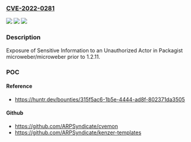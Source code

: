 ### [CVE-2022-0281](https://cve.mitre.org/cgi-bin/cvename.cgi?name=CVE-2022-0281)
![](https://img.shields.io/static/v1?label=Product&message=microweber%2Fmicroweber&color=blue)
![](https://img.shields.io/static/v1?label=Version&message=n%2Fa&color=blue)
![](https://img.shields.io/static/v1?label=Vulnerability&message=CWE-200%20Exposure%20of%20Sensitive%20Information%20to%20an%20Unauthorized%20Actor&color=brighgreen)

### Description

Exposure of Sensitive Information to an Unauthorized Actor in Packagist microweber/microweber prior to 1.2.11.

### POC

#### Reference
- https://huntr.dev/bounties/315f5ac6-1b5e-4444-ad8f-802371da3505

#### Github
- https://github.com/ARPSyndicate/cvemon
- https://github.com/ARPSyndicate/kenzer-templates

